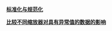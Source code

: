 [**标准化与规范化**](https://ssjcoding.github.io/2019/03/27/normalization-and-standardization/ "**标准化与规范化：**")

[**比较不同缩放器对具有异常值的数据的影响**](https://scikit-learn.org/stable/auto_examples/preprocessing/plot_all_scaling.html#original-data "**比较不同缩放器对具有异常值的数据的影响:**")

